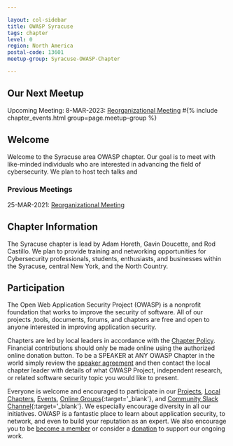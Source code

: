 ```yaml
---

layout: col-sidebar
title: OWASP Syracuse
tags: chapter
level: 0
region: North America
postal-code: 13601
meetup-group: Syracuse-OWASP-Chapter

---
```


## Our Next Meetup
Upcoming Meeting:
8-MAR-2023: [Reorganizational Meeting](https://www.meetup.com/syracuse-owasp-chapter/events/291793005/?isFirstPublish=true)
#{% include chapter_events.html group=page.meetup-group %}


## Welcome
Welcome to the Syracuse area OWASP chapter. Our goal is to meet with like-minded individuals who are interested in advancing the field of cybersecurity. We plan to 
host tech talks and 

### Previous Meetings
25-MAR-2021: [Reorganizational Meeting](https://www.meetup.com/Syracuse-OWASP-Chapter/events/277091425/)

## Chapter Information
The Syracuse chapter is lead by Adam Horeth, Gavin Doucette, and Rod Castillo. We plan to provide training and networking opportunities for Cybersecurity professionals, students, enthusiasts, and businesses within the Syracuse, central New York, and the North Country.

## Participation
The Open Web Application Security Project (OWASP) is a nonprofit foundation that works to improve the security of software. All of our projects ,tools, documents, forums, and chapters are free and open to anyone interested in improving application security.

Chapters are led by local leaders in accordance with the [Chapter Policy](https://owasp.org/www-policy/). Financial contributions should only be made online using the authorized online donation button. To be a SPEAKER at ANY OWASP Chapter in the world simply review the [speaker agreement](https://owasp.org/www-policy/) and then contact the local chapter leader with details of what OWASP Project, independent research, or related software security topic you would like to present.

Everyone is welcome and encouraged to participate in our [Projects](/projects), [Local Chapters](/chapters), [Events](/events), [Online Groups](https://groups.google.com/a/owasp.com/){:target='_blank'}, and [Community Slack Channel](https://owasp.slack.com/){:target='_blank'}. We especially encourage diversity in all our initiatives. OWASP is a fantastic place to learn about application security, to network, and even to build your reputation as an expert. We also encourage you to be [become a member](/membership) or consider a [donation](/donate) to support our ongoing work.


